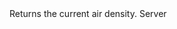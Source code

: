 <function name="GetAirDensity" parent="IPhysicsEvironment" type="classfunc">
	<description>
		Returns the current air density.
	</description>
	<realm>Server</realm>
	<args>
	</args>
	<rets>
		<ret name="" type="number"></ret>
	</rets>
</function>